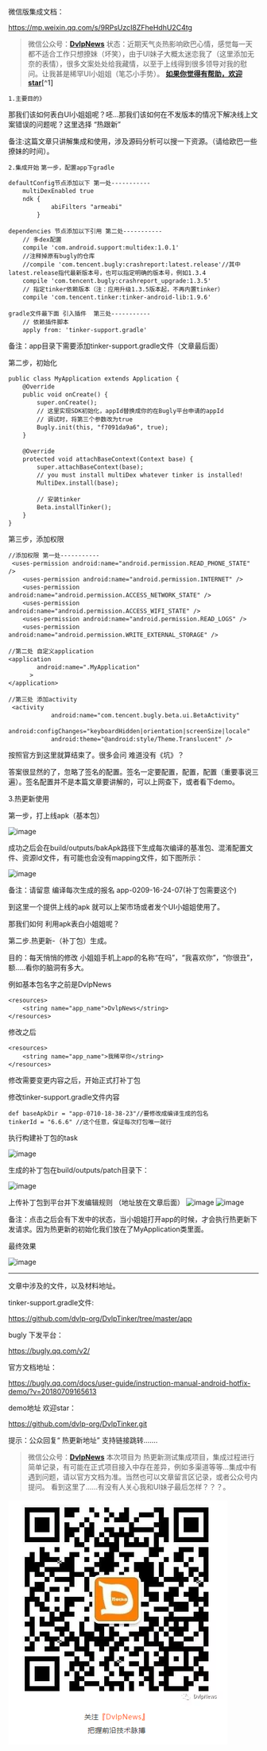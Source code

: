 微信版集成文档：

https://mp.weixin.qq.com/s/9RPsUzcI8ZFheHdhU2C4tg

>微信公众号：**[DvlpNews](#jump_10)**
状态：近期天气炎热影响欧巴心情，感觉每一天都不适合工作只想撩妹（坏笑），由于UI妹子大概太迷恋我了（这里添加无奈的表情），很多文案处处给我藏情，以至于上线得到很多领导对我的慰问。让我甚是稀罕UI小姐姐（笔芯小手势）。
**[如果你觉得有帮助，欢迎star](#jump_20)[^1]**


`1.主要目的》`

那我们该如何表白UI小姐姐呢？呸...那我们该如何在不发版本的情况下解决线上文案错误的问题呢？这里选择 “热跟新”



备注:这篇文章只讲解集成和使用，涉及源码分析可以搜一下资源。（请给欧巴一些撩妹的时间）。



`2.集成开始`
`第一步，配置app下gradle`
```
defaultConfig节点添加以下 第一处-----------
    multiDexEnabled true
    ndk {
            abiFilters "armeabi"
        }

dependencies 节点添加以下引用 第二处-----------
    // 多dex配置
    compile 'com.android.support:multidex:1.0.1'
    //注释掉原有bugly的仓库
    //compile 'com.tencent.bugly:crashreport:latest.release'//其中latest.release指代最新版本号，也可以指定明确的版本号，例如1.3.4
    compile 'com.tencent.bugly:crashreport_upgrade:1.3.5'
    // 指定tinker依赖版本（注：应用升级1.3.5版本起，不再内置tinker）
    compile 'com.tencent.tinker:tinker-android-lib:1.9.6'

gradle文件最下面 引入插件  第三处-----------
    // 依赖插件脚本
    apply from: 'tinker-support.gradle'
```
备注：app目录下需要添加tinker-support.gradle文件（文章最后面）



第二步，初始化
```
public class MyApplication extends Application {
    @Override
    public void onCreate() {
        super.onCreate();
        // 这里实现SDK初始化，appId替换成你的在Bugly平台申请的appId
        // 调试时，将第三个参数改为true
        Bugly.init(this, "f7091da9a6", true);
    }

    @Override
    protected void attachBaseContext(Context base) {
        super.attachBaseContext(base);
        // you must install multiDex whatever tinker is installed!
        MultiDex.install(base);

        // 安装tinker
        Beta.installTinker();
    }
}
```

第三步，添加权限
```
//添加权限 第一处-----------
 <uses-permission android:name="android.permission.READ_PHONE_STATE" />
    <uses-permission android:name="android.permission.INTERNET" />
    <uses-permission android:name="android.permission.ACCESS_NETWORK_STATE" />
    <uses-permission android:name="android.permission.ACCESS_WIFI_STATE" />
    <uses-permission android:name="android.permission.READ_LOGS" />
    <uses-permission android:name="android.permission.WRITE_EXTERNAL_STORAGE" />

//第二处 自定义application
<application
        android:name=".MyApplication"
      >
</application>

//第三处 添加activity
 <activity
            android:name="com.tencent.bugly.beta.ui.BetaActivity"
            android:configChanges="keyboardHidden|orientation|screenSize|locale"
            android:theme="@android:style/Theme.Translucent" />
```
按照官方到这里就算结束了。很多会问 难道没有《坑》？

答案很显然的了，忽略了签名的配置。签名一定要配置，配置，配置（重要事说三遍）。签名配置并不是本篇文章要讲解的，可以上网查下，或者看下demo。



3.热更新使用

第一步，打上线apk（基本包）

![image](https://github.com/dvlp-org/DvlpTinker/tree/master/app/src/main/res/raw/t1.jpg?raw=true)

成功之后会在build/outputs/bakApk路径下生成每次编译的基准包、混淆配置文件、资源Id文件，有可能也会没有mapping文件，如下图所示：

![image](https://github.com/dvlp-org/DvlpTinker/tree/master/app/src/main/res/raw/t2.jpg?raw=true)


备注：请留意 编译每次生成的报名 app-0209-16-24-07(补丁包需要这个)

到这里一个提供上线的apk 就可以上架市场或者发个UI小姐姐使用了。

那我们如何 利用apk表白小姐姐呢？



第二步.热更新-（补丁包）生成。

目的：每天悄悄的修改 小姐姐手机上app的名称“在吗”，“我喜欢你”，“你很丑”，额.....看你的脑洞有多大。



例如基本包名字之前是DvlpNews

```
<resources>
    <string name="app_name">DvlpNews</string>
</resources>
```

修改之后

```
<resources>
    <string name="app_name">我稀罕你</string>
</resources>
```
修改需要变更内容之后，开始正式打补丁包



修改tinker-support.gradle文件内容
```
def baseApkDir = "app-0710-18-38-23"//要修改成编译生成的包名
tinkerId = "6.6.6" //这个任意，保证每次打包唯一就行
```

执行构建补丁包的task

![image](https://github.com/dvlp-org/DvlpTinker/tree/master/app/src/main/res/raw/t6.jpg?raw=true)


生成的补丁包在build/outputs/patch目录下：

![image](https://github.com/dvlp-org/DvlpTinker/tree/master/app/src/main/res/raw/t3.jpg?raw=true)


上传补丁包到平台并下发编辑规则 （地址放在文章后面）
![image](https://github.com/dvlp-org/DvlpTinker/tree/master/app/src/main/res/raw/t4.jpg?raw=true)
![image](https://github.com/dvlp-org/DvlpTinker/tree/master/app/src/main/res/raw/t5.jpg?raw=true)



备注：点击之后会有下发中的状态，当小姐姐打开app的时候，才会执行热更新下发请求。因为热更新的初始化我们放在了MyApplication类里面。



最终效果

![image](https://github.com/dvlp-org/DvlpTinker/tree/master/app/src/main/res/raw/t7.jpg?raw=true)






*******************************************

文章中涉及的文件，以及材料地址。



tinker-support.gradle文件:

https://github.com/dvlp-org/DvlpTinker/tree/master/app



bugly 下发平台：

https://bugly.qq.com/v2/



官方文档地址：

https://bugly.qq.com/docs/user-guide/instruction-manual-android-hotfix-demo/?v=20180709165613



demo地址 欢迎star：

https://github.com/dvlp-org/DvlpTinker.git



提示：公众回复“ 热更新地址” 支持链接跳转.......

>微信公众号：**[DvlpNews](#jump_10)**
本次项目为 热更新测试集成项目，集成过程进行简单记录，有可能在正式项目接入中存在差异，例如多渠道等等...集成中有遇到问题，请以官方文档为准。当然也可以文章留言区记录，或者公众号内提问。
看到这里了......有没有人关心我和UI妹子最后怎样？？？。








<p style="text-align:center;color:#1e819e;font-size:1.3em;font-weight: bold;">
</p>


![image](https://raw.githubusercontent.com/dvlp-org/DvlpTinker/master/app/src/main/res/raw/code-2.jpg?raw=true)



